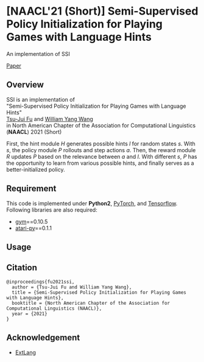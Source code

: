 # [NAACL'21 (Short)] Semi-Supervised Policy Initialization for Playing Games with Language Hints
An implementation of SSI

[Paper](https://tsujuifu.github.io/pubs/naacl21_ssi.pdf)

## Overview
SSI is an implementation of <br> 
"Semi-Supervised Policy Initialization for Playing Games with Language Hints" <br> 
[Tsu-Jui Fu](https://tsujuifu.github.io/) and [William Yang Wang](https://sites.cs.ucsb.edu/~william/) <br> 
in North American Chapter of the Association for Computational Linguistics (**NAACL**) 2021 (Short)



First, the hint module <I>H</I> generates possible hints <I>l</I> for random states <I>s</I>. With <I>s</I>, the policy module <I>P</I> rollouts and step actions <I>a</I>. Then, the reward module <I>R</I> updates <I>P</I> based on the relevance between <I>a</I> and <I>l</I>. With different <I>s</I>, <I>P</I> has the opportunity to learn from various possible hints, and finally serves as a better-initialized policy.


## Requirement
This code is implemented under **Python2**, [PyTorch](https://pytorch.org), and [Tensorflow](https://www.tensorflow.org/). <br>
Following libraries are also required:
+ [gym](https://gym.openai.com/)==0.10.5
+ [atari-py](https://github.com/openai/atari-py)==0.1.1

## Usage

## Citation
```
@inproceedings{fu2021ssi, 
  author = {Tsu-Jui Fu and William Yang Wang}, 
  title = {Semi-Supervised Policy Initialization for Playing Games with Language Hints}, 
  booktitle = {North American Chapter of the Association for Computational Linguistics (NAACL)}, 
  year = {2021} 
}
```

## Acknowledgement
+ [ExtLang](https://github.com/prasoongoyal/rl-learn)
